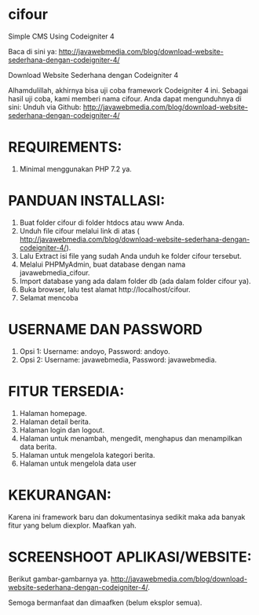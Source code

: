 # cifour
Simple CMS Using Codeigniter 4

Baca di sini ya: http://javawebmedia.com/blog/download-website-sederhana-dengan-codeigniter-4/

Download Website Sederhana dengan Codeigniter 4

Alhamdulillah, akhirnya bisa uji coba framework Codeigniter 4 ini. Sebagai hasil uji coba, kami memberi nama cifour. Anda dapat mengunduhnya di sini:
Unduh via Github: http://javawebmedia.com/blog/download-website-sederhana-dengan-codeigniter-4/

# REQUIREMENTS:
1. Minimal menggunakan PHP 7.2 ya.

# PANDUAN INSTALLASI:

1. Buat folder cifour di folder htdocs atau www Anda.
2. Unduh file cifour melalui link di atas ( http://javawebmedia.com/blog/download-website-sederhana-dengan-codeigniter-4/).
3. Lalu Extract isi file yang sudah Anda unduh ke folder cifour tersebut.
4. Melalui PHPMyAdmin, buat database dengan nama javawebmedia_cifour.
5. Import database yang ada dalam folder db (ada dalam folder cifour ya).
6. Buka browser, lalu test alamat http://localhost/cifour.
7. Selamat mencoba

# USERNAME DAN PASSWORD

1. Opsi 1: Username: andoyo, Password: andoyo.
2. Opsi 2: Username: javawebmedia, Password: javawebmedia.

# FITUR TERSEDIA:

1. Halaman homepage.
2. Halaman detail berita.
3. Halaman login dan logout.
4. Halaman untuk menambah, mengedit, menghapus dan menampilkan data berita.
5. Halaman untuk mengelola kategori berita.
6. Halaman untuk mengelola data user

# KEKURANGAN:
Karena ini framework baru dan dokumentasinya sedikit maka ada banyak fitur yang belum diexplor. Maafkan yah.

# SCREENSHOOT APLIKASI/WEBSITE:
Berikut gambar-gambarnya ya. http://javawebmedia.com/blog/download-website-sederhana-dengan-codeigniter-4/.

Semoga bermanfaat dan dimaafken (belum eksplor semua).
